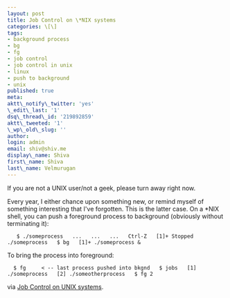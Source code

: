 ```yaml
---
layout: post
title: Job Control on \*NIX systems
categories: \[\]
tags:
- background process
- bg
- fg
- job control
- job control in unix
- linux
- push to background
- unix
published: true
meta:
aktt\_notify\_twitter: 'yes'
\_edit\_last: '1'
dsq\_thread\_id: '219892859'
aktt\_tweeted: '1'
\_wp\_old\_slug: ''
author:
login: admin
email: shiv@shiv.me
display\_name: Shiva
first\_name: Shiva
last\_name: Velmurugan
---
```


If you are not a UNIX user/not a geek, please turn away right now.

Every year, I either chance upon something new, or remind myself of something interesting that I've forgotten. This is the latter case. On a \*NIX shell, you can push a foreground process to background (obviously without terminating it):

`  
$ ./someprocess  
...  
...  
...  
Ctrl-Z  
[1]+ Stopped   ./someprocess  
$ bg  
[1]+ ./someprocess &`

To bring the process into foreground:

`  
$ fg     < -- last process pushed into bkgnd  
$ jobs   [1] ./someprocess  
[2] ./someotherprocess  
$ fg 2  
`

via [Job Control on UNIX systems][0].


[0]: http://acs.ucsd.edu/info/jobctrl.shtml